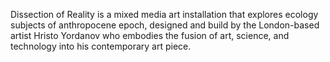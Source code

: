 Dissection of Reality is a mixed media art installation that explores ecology subjects of anthropocene epoch, designed and build by the London-based artist Hristo Yordanov who embodies the fusion of art, science, and technology into his contemporary art piece.